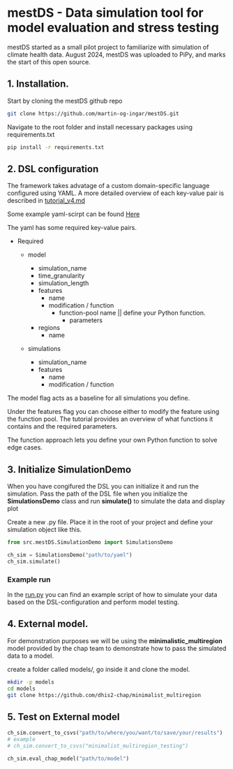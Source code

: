 # mestDS - Data simulation tool for model evaluation and stress testing

mestDS started as a small pilot project to familiarize with simulation of climate health data. August 2024, mestDS was uploaded to PiPy, and marks the start of this open source.

## 1. Installation.

Start by cloning the mestDS github repo

```bash
git clone https://github.com/martin-og-ingar/mestDS.git
```

Navigate to the root folder and install necessary packages using requirements.txt

```bash
pip install -r requirements.txt
```

## 2. DSL configuration

The framework takes advatage of a custom domain-specific language configured using YAML. A more detailed overview of each key-value pair is described in [tutorial_v4.md](/tutorials/tutorial_v4.md)

Some example yaml-scirpt can be found [Here](/example_run/)

The yaml has some required key-value pairs.

- Required

  - model

    - simulation_name
    - time_granularity
    - simulation_length
    - features
      - name
      - modification / function
        - function-pool name || define your Python function.
          - parameters
    - regions
      - name

  - simulations
    - simulation_name
    - features
      - name
      - modification / function

The model flag acts as a baseline for all simulations you define.

Under the features flag you can choose either to modify the feature using the function pool. The tutorial provides an overview of what functions it contains and the required parameters.

The function approach lets you define your own Python function to solve edge cases.

## 3. Initialize SimulationDemo

When you have congifured the DSL you can initialize it and run the simulation.
Pass the path of the DSL file when you initialize the **SimulationsDemo** class and run **simulate()** to simulate the data and display plot

Create a new .py file. Place it in the root of your project and define your simulation object like this.

```python
from src.mestDS.SimulationDemo import SimulationsDemo

ch_sim = SimulationsDemo("path/to/yaml")
ch_sim.simulate()

```

### Example run

In the [run.py](/example_run/run.py) you can find an example script of how to simulate your data based on the DSL-configuration and perform model testing.

## 4. External model.

For demonstration purposes we will be using the **minimalistic_multiregion** model provided by the chap team to demonstrate how to pass the simulated data to a model.

create a folder called models/, go inside it and clone the model.

```bash
mkdir -p models
cd models
git clone https://github.com/dhis2-chap/minimalist_multiregion
```

## 5. Test on External model

```python
ch_sim.convert_to_csvs("path/to/where/you/want/to/save/your/results")
# example
# ch_sim.convert_to_csvs("minimalist_multiregion_testing")

ch_sim.eval_chap_model("path/to/model")
```

